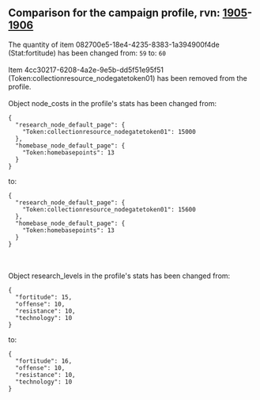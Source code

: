 ## Comparison for the campaign profile, rvn: [1905](https://github.com/PRO100KatYT/FortniteProfileRevisions/tree/main/profiles/campaign/1905%20campaign.json)-[1906](https://github.com/PRO100KatYT/FortniteProfileRevisions/tree/main/profiles/campaign/1906%20campaign.json)

The quantity of item 082700e5-18e4-4235-8383-1a394900f4de (Stat:fortitude) has been changed from: `59` to: `60`
<br><br>
Item 4cc30217-6208-4a2e-9e5b-dd5f51e95f51 (Token:collectionresource_nodegatetoken01) has been removed from the profile.
<br><br>
Object node_costs in the profile's stats has been changed from:

```
{
  "research_node_default_page": {
    "Token:collectionresource_nodegatetoken01": 15000
  },
  "homebase_node_default_page": {
    "Token:homebasepoints": 13
  }
}
```

to:

```
{
  "research_node_default_page": {
    "Token:collectionresource_nodegatetoken01": 15600
  },
  "homebase_node_default_page": {
    "Token:homebasepoints": 13
  }
}
```

<br><br>
Object research_levels in the profile's stats has been changed from:

```
{
  "fortitude": 15,
  "offense": 10,
  "resistance": 10,
  "technology": 10
}
```

to:

```
{
  "fortitude": 16,
  "offense": 10,
  "resistance": 10,
  "technology": 10
}
```

<br><br>
